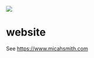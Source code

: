 [![][travis-img]][travis-url]

# website

See <https://www.micahsmith.com>

[travis-img]: https://travis-ci.com/micahjsmith/website.svg?branch=develop
[travis-url]: https://travis-ci.com/micahjsmith/website
